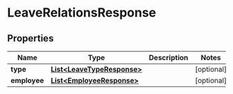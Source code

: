 

# LeaveRelationsResponse


## Properties

| Name | Type | Description | Notes |
|------------ | ------------- | ------------- | -------------|
|**type** | [**List&lt;LeaveTypeResponse&gt;**](LeaveTypeResponse.md) |  |  [optional] |
|**employee** | [**List&lt;EmployeeResponse&gt;**](EmployeeResponse.md) |  |  [optional] |



